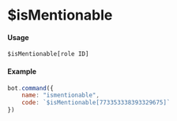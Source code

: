 # $isMentionable

#### Usage

```text
$isMentionable[role ID]
```

#### Example

```javascript
bot.command({
    name: "ismentionable",
    code: `$isMentionable[773353338393329675]`
})
```

